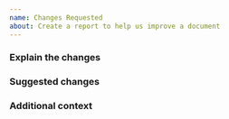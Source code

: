 ```yaml
---
name: Changes Requested
about: Create a report to help us improve a document
---
```


### Explain the changes

<!-- A clear and concise description of the changes to be made and why they should be made. -->

### Suggested changes

<!-- Place the changes you've made here -->

### Additional context

<!-- Add any other context about the problem or helpful links here. -->
